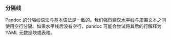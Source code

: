 ### 分隔线

Pandoc 的分隔线语法与基本语法是一致的。我们强烈建议水平线与周围文本之间使用空行分隔。如果水平线后没有空行，pandoc 可能会尝试将其后的行解释为 YAML 元数据块或表格。